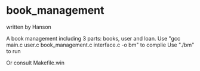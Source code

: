 # book_management

written by Hanson

A book management including 3 parts: books, user and loan.
Use "gcc main.c user.c book_management.c interface.c -o bm" to complie
Use "./bm" to run

Or consult Makefile.win